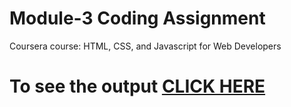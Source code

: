 # Module-3 Coding Assignment

Coursera course: HTML, CSS, and Javascript for Web Developers

# To see the output [CLICK HERE](https://Ree190.github.io/Coursera-HTML-CSS-and-JavaScript-for-Web-Developers/Assignments/module-3/index.html)
